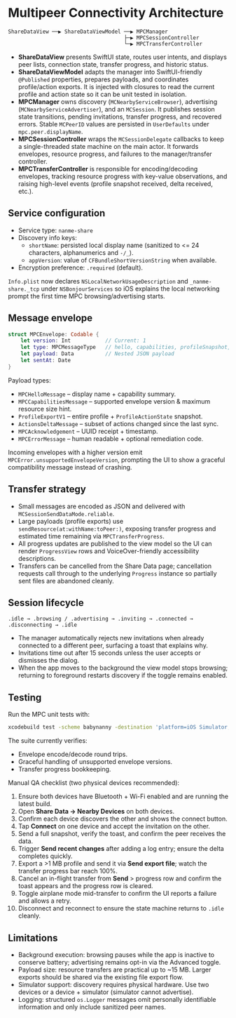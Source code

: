 # Multipeer Connectivity Architecture

```
ShareDataView ──▶ ShareDataViewModel ──▶ MPCManager
                                     ├─▶ MPCSessionController
                                     └─▶ MPCTransferController
```

* **ShareDataView** presents SwiftUI state, routes user intents, and displays peer lists, connection state,
  transfer progress, and historic status.
* **ShareDataViewModel** adapts the manager into SwiftUI-friendly `@Published` properties, prepares payloads, and
  coordinates profile/action exports. It is injected with closures to read the current profile and action state so it can be
  unit tested in isolation.
* **MPCManager** owns discovery (`MCNearbyServiceBrowser`), advertising (`MCNearbyServiceAdvertiser`), and an
  `MCSession`. It publishes session state transitions, pending invitations, transfer progress, and recovered errors. Stable
  `MCPeerID` values are persisted in `UserDefaults` under `mpc.peer.displayName`.
* **MPCSessionController** wraps the `MCSessionDelegate` callbacks to keep a single-threaded state machine on the main
  actor. It forwards envelopes, resource progress, and failures to the manager/transfer controller.
* **MPCTransferController** is responsible for encoding/decoding envelopes, tracking resource progress with key-value
  observations, and raising high-level events (profile snapshot received, delta received, etc.).

## Service configuration

* Service type: `nanme-share`
* Discovery info keys:
  * `shortName`: persisted local display name (sanitized to <= 24 characters, alphanumerics and `-/_`).
  * `appVersion`: value of `CFBundleShortVersionString` when available.
* Encryption preference: `.required` (default).

`Info.plist` now declares `NSLocalNetworkUsageDescription` and `_nanme-share._tcp` under `NSBonjourServices` so iOS
explains the local networking prompt the first time MPC browsing/advertising starts.

## Message envelope

```swift
struct MPCEnvelope: Codable {
    let version: Int           // Current: 1
    let type: MPCMessageType   // hello, capabilities, profileSnapshot, actionsDelta, ack, error
    let payload: Data          // Nested JSON payload
    let sentAt: Date
}
```

Payload types:

* `MPCHelloMessage` – display name + capability summary.
* `MPCCapabilitiesMessage` – supported envelope version & maximum resource size hint.
* `ProfileExportV1` – entire profile + `ProfileActionState` snapshot.
* `ActionsDeltaMessage` – subset of actions changed since the last sync.
* `MPCAcknowledgement` – UUID receipt + timestamp.
* `MPCErrorMessage` – human readable + optional remediation code.

Incoming envelopes with a higher version emit `MPCError.unsupportedEnvelopeVersion`, prompting the UI to show a graceful
compatibility message instead of crashing.

## Transfer strategy

* Small messages are encoded as JSON and delivered with `MCSessionSendDataMode.reliable`.
* Large payloads (profile exports) use `sendResource(at:withName:toPeer:)`, exposing transfer progress and estimated time
  remaining via `MPCTransferProgress`.
* All progress updates are published to the view model so the UI can render `ProgressView` rows and VoiceOver-friendly
  accessibility descriptions.
* Transfers can be cancelled from the Share Data page; cancellation requests call through to the underlying `Progress`
  instance so partially sent files are abandoned cleanly.

## Session lifecycle

```
.idle → .browsing / .advertising → .inviting → .connected → .disconnecting → .idle
```

* The manager automatically rejects new invitations when already connected to a different peer, surfacing a toast that
  explains why.
* Invitations time out after 15 seconds unless the user accepts or dismisses the dialog.
* When the app moves to the background the view model stops browsing; returning to foreground restarts discovery if the
  toggle remains enabled.

## Testing

Run the MPC unit tests with:

```bash
xcodebuild test -scheme babynanny -destination 'platform=iOS Simulator,name=iPhone 15'
```

The suite currently verifies:

* Envelope encode/decode round trips.
* Graceful handling of unsupported envelope versions.
* Transfer progress bookkeeping.

Manual QA checklist (two physical devices recommended):

1. Ensure both devices have Bluetooth + Wi-Fi enabled and are running the latest build.
2. Open **Share Data → Nearby Devices** on both devices.
3. Confirm each device discovers the other and shows the connect button.
4. Tap **Connect** on one device and accept the invitation on the other.
5. Send a full snapshot, verify the toast, and confirm the peer receives the data.
6. Trigger **Send recent changes** after adding a log entry; ensure the delta completes quickly.
7. Export a >1 MB profile and send it via **Send export file**; watch the transfer progress bar reach 100%.
8. Cancel an in-flight transfer from **Send** > progress row and confirm the toast appears and the progress row is cleared.
9. Toggle airplane mode mid-transfer to confirm the UI reports a failure and allows a retry.
10. Disconnect and reconnect to ensure the state machine returns to `.idle` cleanly.

## Limitations

* Background execution: browsing pauses while the app is inactive to conserve battery; advertising remains opt-in via the
  Advanced toggle.
* Payload size: resource transfers are practical up to ~15 MB. Larger exports should be shared via the existing file export
  flow.
* Simulator support: discovery requires physical hardware. Use two devices or a device + simulator (simulator cannot
  advertise).
* Logging: structured `os.Logger` messages omit personally identifiable information and only include sanitized peer
  names.

